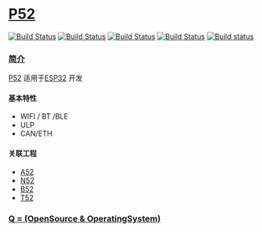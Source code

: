 ﻿# [P52](https://github.com/OS-Q/P52)

[![Build Status](https://github.com/OS-Q/P52/workflows/macos/badge.svg)](https://github.com/OS-Q/P52/actions/workflows/macos.yml)
[![Build Status](https://github.com/OS-Q/P52/workflows/ubuntu/badge.svg)](https://github.com/OS-Q/P52/actions/workflows/ubuntu.yml)
[![Build Status](https://github.com/OS-Q/P52/workflows/windows/badge.svg)](https://github.com/OS-Q/P52/actions/workflows/windows.yml)
[![Build Status](https://travis-ci.com/OS-Q/P52.svg?branch=master)](https://travis-ci.com/OS-Q/P52)
[![Build status](https://ci.appveyor.com/api/projects/status/htc313andl4lh51e?svg=true)](https://ci.appveyor.com/project/Qitas/p52)

### [简介](https://github.com/OS-Q/P52/wiki)

[P52](https://github.com/OS-Q/P52) 适用于[ESP32](https://github.com/SoCXin/ESP32) 开发

#### 基本特性

* WIFI / BT /BLE
* ULP
* CAN/ETH

#### 关联工程

* [A52](https://github.com/OS-Q/A52)
* [N52](https://github.com/OS-Q/N52)
* [B52](https://github.com/OS-Q/B52)
* [T52](https://github.com/OS-Q/T52)

### [Q = (OpenSource & OperatingSystem) ](http://www.OS-Q.com)

